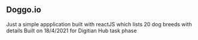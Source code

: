 ## Doggo.io
Just a simple appplication built with reactJS which lists 20 dog breeds with details
Built on 18/4/2021 for Digitian Hub task phase

